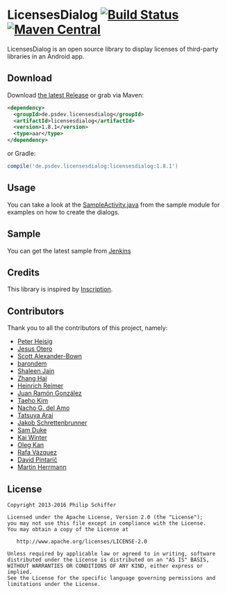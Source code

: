 LicensesDialog  [![Build Status](https://ci.psdev.de/job/PSDevLicensesDialog/badge/icon)](https://ci.psdev.de/job/PSDevLicensesDialog/) [![Maven Central](https://maven-badges.herokuapp.com/maven-central/de.psdev.licensesdialog/licensesdialog/badge.svg)](https://maven-badges.herokuapp.com/maven-central/de.psdev.licensesdialog/licensesdialog)
==============

LicensesDialog is an open source library to display licenses of third-party libraries in an Android app.


Download
--------

Download [the latest Release][1] or grab via Maven:

```xml
<dependency>
  <groupId>de.psdev.licensesdialog</groupId>
  <artifactId>licensesdialog</artifactId>
  <version>1.8.1</version>
  <type>aar</type>
</dependency>
```  
or Gradle:
```groovy
compile('de.psdev.licensesdialog:licensesdialog:1.8.1')
```

Usage
-----

You can take a look at the [SampleActivity.java](sample/src/main/java/de/psdev/licensesdialog/sample/SampleActivity.java) 
from the sample module for examples on how to create the dialogs. 

Sample
------

You can get the latest sample from [Jenkins][3]

Credits
-------

This library is inspired by [Inscription][2].

Contributors
------------

Thank you to all the contributors of this project, namely:

- [Peter Heisig](https://github.com/PSDev/LicensesDialog/commits?author=phdd)
- [Jesus Otero](https://github.com/PSDev/LicensesDialog/commits?author=TheWizKid95)
- [Scott Alexander-Bown](https://github.com/PSDev/LicensesDialog/commits?author=scottyab)
- [barondem](https://github.com/PSDev/LicensesDialog/commits?author=barondem)
- [Shaleen Jain](https://github.com/PSDev/LicensesDialog/commits?author=Shalzz)
- [Zhang Hai](https://github.com/PSDev/LicensesDialog/commits?author=DreaminginCodeZH)
- [Heinrich Reimer](https://github.com/PSDev/LicensesDialog/commits?author=HeinrichReimer)
- [Juan Ramón González](https://github.com/PSDev/LicensesDialog/commits?author=jrgonzalezg)
- [Taeho Kim](https://github.com/PSDev/LicensesDialog/commits?author=kunny)
- [Nacho G. del Amo](https://github.com/PSDev/LicensesDialog/commits?author=ngdelamo)
- [Tatsuya Arai](https://github.com/PSDev/LicensesDialog/commits?author=cutmail)
- [Jakob Schrettenbrunner](https://github.com/PSDev/LicensesDialog/commits?author=schr3j)
- [Sam Duke](https://github.com/PSDev/LicensesDialog/commits?author=samskiter)
- [Kai Winter](https://github.com/PSDev/LicensesDialog/commits?author=kaiwinter)
- [Oleg Kan](https://github.com/PSDev/LicensesDialog/commits?author=simplaapliko)
- [Rafa Vázquez](https://github.com/PSDev/LicensesDialog/commits?author=Sloy)
- [David Pintarič](https://github.com/PSDev/LicensesDialog/commits?author=dpint)
- [Martin Herrmann](https://github.com/PSDev/LicensesDialog/commits?author=st0rmi)

License
-------

    Copyright 2013-2016 Philip Schiffer

    Licensed under the Apache License, Version 2.0 (the "License");
    you may not use this file except in compliance with the License.
    You may obtain a copy of the License at

       http://www.apache.org/licenses/LICENSE-2.0

    Unless required by applicable law or agreed to in writing, software
    distributed under the License is distributed on an "AS IS" BASIS,
    WITHOUT WARRANTIES OR CONDITIONS OF ANY KIND, either express or implied.
    See the License for the specific language governing permissions and
    limitations under the License.

[1]: https://github.com/PSDev/LicensesDialog/releases
[2]: https://github.com/MartinvanZ/Inscription
[3]: https://ci.psdev.de/job/PSDevLicensesDialog/lastSuccessfulBuild/artifact/sample/target/
